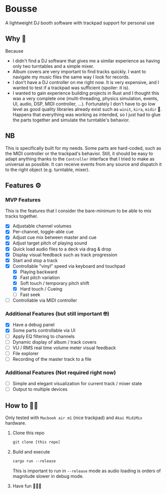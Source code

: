 # Bousse

A lightweight DJ booth software with trackpad support for personal use

## Why 🤠

Because

- I didn't find a DJ software that gives me a similar experience as having only two turntables and a simple mixer.
- Album covers are very important to find tracks quickly. I want to navigate my music files the same way I look for records.
- I don't have a DJ controller on me right now. It is very expensive, and I wanted to test if a trackpad was sufficient (spoiler: it is).
- I wanted to gain experience building projects in Rust and I thought this was a very complete one (multi-threading, physics simulation, events, UI, audio, DSP, MIDI controller, ...). Fortunately I don't have to go low level as good quality libraries already exist such as `winit`, `kira`, `midir` 🙏. Happens that everything was working as intended, so I just had to glue the parts together and simulate the turntable's behavior.

## NB

This is specifically built for my needs. Some parts are hard-coded, such as the MIDI controller or the trackpad's behavior. Still, it should be easy to adapt anything thanks to the `Controller` interface that I tried to make as universal as possible. It can receive events from any source and dispatch it to the right object (e.g. turntable, mixer).

## Features ⚙️

### MVP Features

This is the features that I consider the bare-minimum to be able to mix tracks together.

- [x] Adjustable channel volumes
- [x] Per-channel, toggle-able cue
- [x] Adjust cue mix between master and cue
- [x] Adjust target pitch of playing sound
- [x] Quick load audio files to a deck via drag & drop
- [x] Display visual feedback such as track progression
- [x] Start and stop a track
- [x] Controllable "vinyl" speed via keyboard and touchpad
  - [x] Playing backward
  - [x] Fast pitch variation
  - [x] Soft touch / temporary pitch shift
  - [x] Hard touch / Cueing
  - [ ] Fast seek
- [ ] Controllable via MIDI controller

### Additional Features (but still important 🤓)

- [x] Have a debug panel
- [x] Some parts controllable via UI
- [ ] Apply EQ filtering to channels
- [ ] Dynamic display of album / track covers
- [ ] VU / RMS real time volume meter visual feedback
- [ ] File explorer
- [ ] Recording of the master track to a file

### Additional Features (Not required right now)

- [ ] Simple and elegant visualization for current track / mixer state
- [ ] Output to multiple devices

## How to 👨‍💻

Only tested with `Macbook air m1` (nice trackpad) and `Akai MidiMix` hardware.

1. Clone this repo

    ```txt
    git clone [this repo]
    ```

2. Build and execute

    ```txt
    cargo run --release
    ```

    This is important to run in `--release` mode as audio loading is orders of magnitude slower in debug mode.

3. Have fun 🕺💃🪩
